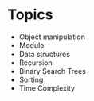 # Topics

* Object manipulation
* Modulo
* Data structures
* Recursion
* Binary Search Trees
* Sorting
* Time Complexity